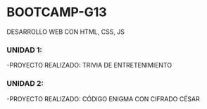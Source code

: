 # BOOTCAMP-G13
DESARROLLO WEB CON HTML, CSS, JS

### UNIDAD 1:
-PROYECTO REALIZADO: TRIVIA DE ENTRETENIMIENTO

### UNIDAD 2:
-PROYECTO REALIZADO: CÓDIGO ENIGMA CON CIFRADO CÉSAR
